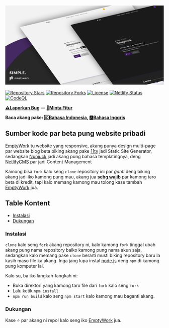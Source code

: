![EmptyWork's Personal Website](src/images/emptywork.github.io-header.jpg)

[![Repository Stars](https://img.shields.io/github/stars/EmptyWork/emptywork.github.io?style=for-the-badge)]()
[![Repository Forks](https://img.shields.io/github/forks/EmptyWork/emptywork.github.io?style=for-the-badge)]()
[![License](https://img.shields.io/github/license/EmptyWork/emptywork.github.io?style=for-the-badge)](https://github.com/EmptyWork/emptywork.github.io/blob/master/LICENSE)
[![Netlify Status](https://img.shields.io/netlify/08d2d578-7470-4e65-8067-93ab5e09f671?style=for-the-badge)](https://app.netlify.com/sites/emptywork/deploys)
[![CodeQL](https://img.shields.io/github/workflow/status/EmptyWork/emptywork.github.io/CodeQL?event=push&style=for-the-badge)](https://github.com/EmptyWork/emptywork.github.io/actions/workflows/codeql-analysis.yml)

[**⚠Laporkan Bug**](https://github.com/EmptyWork/emptywork.github.io/issues/new) — [**📧Minta Fitur**](https://github.com/EmptyWork/emptywork.github.io/issues/new)

**Baca akang pake: [🆔Bahasa Indonesia](README.id-ID.md), [🅰Bahasa Inggris](README.md)**
## Sumber kode par beta pung website pribadi

[EmptyWork](https://emptywork.github.io) tu website yang responsive, akang punya design multi-page par website blog beta biking akang pake [11ty](https://www.11ty.dev/) jadi Static Site Generator, sedangkan [Nunjuck](https://mozilla.github.io/nunjucks/templating.html) jadi akang pung bahasa templatingnya, deng [NetlifyCMS](https://www.netlifycms.org/) par jadi Content Management

Kamong bisa `fork` kalo seng `clone` repository ini par _ganti_ deng biking akang jadi iko kamong pung mau, akang jua [**sebg wajib**](https://github.com/EmptyWork/emptywork.github.io/blob/master/LICENSE) par kamong taro beta di kredit, tapi kalo memang kamong mau tolong kase tambah [EmptyWork](https://github.com/EmptyWork) jua.


## Table Kontent
- [Instalasi](#instalasi)
- [Dukungan](#dukungan)

### Instalasi

`clone` kalo seng `fork` akang repository ni, kalo kamong `fork` tinggal ubah akang pung nama repository baiko kamong pung nama akun saja, sedangkan kalo memang pake `clone` berarti musti biking repository baru la kasih maso file ka akang. Inga jang lupa instal [node.js](https://nodejs.org) deng `npm` di kamong pung komputer lai.

Kalo su, ba iko langkah-langkah ni:
- Buka direktori yang kamong taro file dari `fork` kalo seng `fork` 
- Lalu ketik `npm install`
- `npm run build` kalo seng `npm start` kalo kamong mau baganti akang.

### Dukungan

Kase ⭐ par akang ni repo! kalo seng iko [EmptyWork](https://github.com/EmptyWork) jua.
